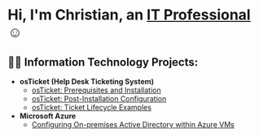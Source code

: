 <h1>Hi, I'm Christian, an <a href="https://linkedin.com/in/Josh">IT Professional</a>☺</h1>

<h2>👨‍💻 Information Technology Projects:</h2>

- <b>osTicket (Help Desk Ticketing System)</b>
  - [osTicket: Prerequisites and Installation](https://github.com/ChristianM-IT/osticket-prereqs)
  - [osTicket: Post-Installation Configuration](https://github.com/ChristianM-IT/post-install-config)
  - [osTicket: Ticket Lifecycle Examples](https://github.com/ChristianM-IT/ticket-lifecycle)
- <b>Microsoft Azure</b>
  - [Configuring On-premises Active Directory within Azure VMs](https://github.com/joshmadakorcc/configure-ad)
